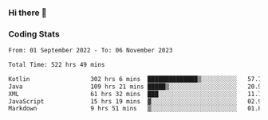 ### Hi there 👋

<!--
**Girrafeec/girrafeec** is a ✨ _special_ ✨ repository because its `README.md` (this file) appears on your GitHub profile.

Here are some ideas to get you started:

- 🔭 I’m currently working on ...
- 🌱 I’m currently learning ...
- 👯 I’m looking to collaborate on ...
- 🤔 I’m looking for help with ...
- 💬 Ask me about ...
- 📫 How to reach me: ...
- 😄 Pronouns: ...
- ⚡ Fun fact: ...
-->

### Coding Stats
<!--START_SECTION:waka-->

```txt
From: 01 September 2022 - To: 06 November 2023

Total Time: 522 hrs 49 mins

Kotlin                 302 hrs 6 mins  ██████████████▒░░░░░░░░░░   57.78 %
Java                   109 hrs 21 mins █████▒░░░░░░░░░░░░░░░░░░░   20.92 %
XML                    61 hrs 32 mins  ███░░░░░░░░░░░░░░░░░░░░░░   11.77 %
JavaScript             15 hrs 19 mins  ▓░░░░░░░░░░░░░░░░░░░░░░░░   02.93 %
Markdown               9 hrs 51 mins   ▒░░░░░░░░░░░░░░░░░░░░░░░░   01.88 %
```

<!--END_SECTION:waka-->

